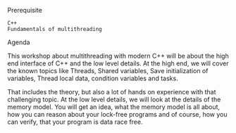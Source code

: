 Prerequisite

    C++
    Fundamentals of multithreading

Agenda

This workshop about multithreading with modern C++ will be about the high end interface of C++ and the low level details. At the high end, we will cover the known topics like Threads, Shared variables, Save initialization of variables, Thread local data, condition variables and tasks.

That includes the theory, but also a lot of hands on experience with that challenging topic. At the low level details, we will look at the details of the memory model. You will get an idea, what the memory model is all about, how you can reason about your lock-free programs and of course, how you can verify, that your program is data race free.
